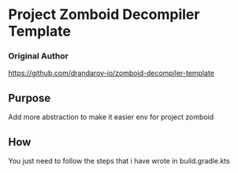 # Project Zomboid Decompiler Template

### Original Author
https://github.com/drandarov-io/zomboid-decompiler-template

## Purpose
Add more abstraction to make it easier env for project zomboid

## How
You just need to follow the steps that i have wrote in build.gradle.kts

